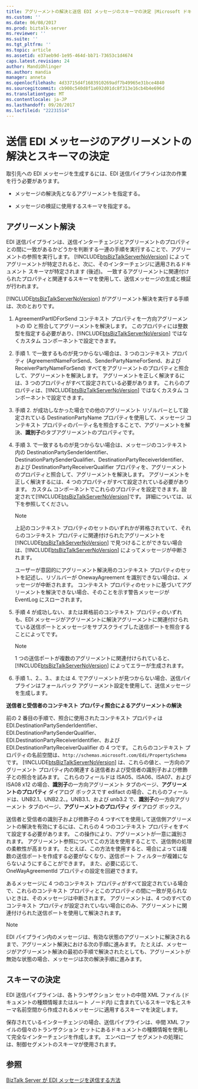 ```yaml
---
title: アグリーメントの解決と送信 EDI メッセージのスキーマの決定 |Microsoft ドキュメント
ms.custom: ''
ms.date: 06/08/2017
ms.prod: biztalk-server
ms.reviewer: ''
ms.suite: ''
ms.tgt_pltfrm: ''
ms.topic: article
ms.assetid: e37aeb9d-1e95-464d-bb71-73653c1d4674
caps.latest.revision: 24
author: MandiOhlinger
ms.author: mandia
manager: anneta
ms.openlocfilehash: 4d33715d4f1683910269adf7b49965e31bce4840
ms.sourcegitcommit: cb908c540d8f1a692d01dc8f313e16cb4b4e696d
ms.translationtype: MT
ms.contentlocale: ja-JP
ms.lasthandoff: 09/20/2017
ms.locfileid: "22231514"
---
```

# <a name="agreement-resolution-and-schema-determination-for-outgoing-edi-messages"></a>送信 EDI メッセージのアグリーメントの解決とスキーマの決定
取引先への EDI メッセージを生成するには、EDI 送信パイプラインは次の作業を行う必要があります。  
  
-   メッセージの解決先となるアグリーメントを指定する。  
  
-   メッセージの検証に使用するスキーマを指定する。  
  
## <a name="agreement-resolution"></a>アグリーメント解決  
 EDI 送信パイプラインは、送信インターチェンジとアグリーメントのプロパティとの間に一致があるかどうかを判断する一連の手順を実行することで、アグリーメントの参照を実行します。 [!INCLUDE[btsBizTalkServerNoVersion](../includes/btsbiztalkservernoversion-md.md)] によってアグリーメントが特定されると、次に、そのインターチェンジに適用されるドキュメント スキーマが特定されます (後述)。 一致するアグリーメントに関連付けられたプロパティと関連するスキーマを使用して、送信メッセージの生成と検証が行われます。  
  
 [!INCLUDE[btsBizTalkServerNoVersion](../includes/btsbiztalkservernoversion-md.md)] がアグリーメント解決を実行する手順は、次のとおりです。  
  
1.  AgreementPartIDForSend コンテキスト プロパティを一方向アグリーメントの ID と照合してアグリーメントを解決します。 このプロパティには整数型を指定する必要があり、[!INCLUDE[btsBizTalkServerNoVersion](../includes/btsbiztalkservernoversion-md.md)] ではなくカスタム コンポーネントで設定できます。  
  
2.  手順 1. で一致するものが見つからない場合は、3 つのコンテキスト プロパティ (AgreementNameForSend、SenderPartyNameForSend、および ReceiverPartyNameForSend) すべてをアグリーメントのプロパティと照合して、アグリーメントを解決します。 アグリーメントを正しく解決するには、3 つのプロパティがすべて設定されている必要があります。 これらのプロパティは、[!INCLUDE[btsBizTalkServerNoVersion](../includes/btsbiztalkservernoversion-md.md)] ではなくカスタム コンポーネントで設定できます。  
  
3.  手順 2. が成功しなかった場合での他のアグリーメント リゾルバーとして設定されている DestinationPartyName プロパティを使用して、メッセージ コンテキスト プロパティのパーティ名を照合することで、アグリーメントを解決、**識別子**のタブアグリーメントのプロパティです。  
  
4.  手順 3. で一致するものが見つからない場合は、メッセージのコンテキスト内の DestinationPartySenderIdentifier、DestinationPartySenderQualifier、DestinationPartyReceiverIdentifier、および DestinationPartyReceiverQualifier プロパティを、アグリーメントのプロパティと照合して、アグリーメントを解決します。 アグリーメントを正しく解決するには、4 つのプロパティがすべて設定されている必要があります。 カスタム コンポーネントでこれらのプロパティを設定できます。設定されて[!INCLUDE[btsBizTalkServerNoVersion](../includes/btsbiztalkservernoversion-md.md)]です。 詳細については、以下を参照してください。  
  
    > [!NOTE]
    >  上記のコンテキスト プロパティのセットのいずれかが昇格されていて、それらのコンテキスト プロパティに関連付けられたアグリーメントを [!INCLUDE[btsBizTalkServerNoVersion](../includes/btsbiztalkservernoversion-md.md)] で見つけることができない場合は、[!INCLUDE[btsBizTalkServerNoVersion](../includes/btsbiztalkservernoversion-md.md)] によってメッセージが中断されます。  
    >   
    >  ユーザーが意図的にアグリーメント解決用のコンテキスト プロパティのセットを記述し、リゾルバーが OnewayAgreement を識別できない場合は、メッセージが中断されます。 コンテキスト プロパティのセットに基づいてアグリーメントを解決できない場合、そのことを示す警告メッセージが EventLog にスローされます。  
  
5.  手順 4 が成功しない、または昇格前のコンテキスト プロパティのいずれも、EDI メッセージがアグリーメントに解決アグリーメントに関連付けられている送信ポートとメッセージをサブスクライブした送信ポートを照合することによってです。  
  
    > [!NOTE]
    >  1 つの送信ポートが複数のアグリーメントに関連付けられていると、[!INCLUDE[btsBizTalkServerNoVersion](../includes/btsbiztalkservernoversion-md.md)] によってエラーが生成されます。  
  
6.  手順 1.、2.、3.、または 4. でアグリーメントが見つからない場合、送信パイプラインはフォールバック アグリーメント設定を使用して、送信メッセージを生成します。  
  
 **送信者と受信者のコンテキスト プロパティ照合によるアグリーメントの解決**  
  
 前の 2 番目の手順で、照合に使用されたコンテキスト プロパティは EDI.DestinationPartySenderIdentifier、EDI.DestinationPartySenderQualifier、EDI.DestinationPartyReceiverIdentifier、および EDI.DestinationPartyReceiverQualifier の 4 つです。 これらのコンテキスト プロパティの名前空間は、`http://schemas.microsoft.com/Edi/PropertySchema` です。 [!INCLUDE[btsBizTalkServerNoVersion](../includes/btsbiztalkservernoversion-md.md)] は、これらの値と、一方向のアグリーメント プロパティ内の関連する送信者および受信者の識別子および修飾子との照合を試みます。 これらのフィールドは ISA05、ISA06、ISA07、および ISA08 x12 の場合、**識別子**の一方向アグリーメント タブのページ、**アグリーメントのプロパティ** ダイアログ ボックスです edifact の場合、これらのフィールドは、UNB2.1、UNB2.2、。UNB3.1、および unb3.2 で、**識別子**の一方向アグリーメント タブのページ、**アグリーメントのプロパティ** ダイアログ ボックス。  
  
 送信者と受信者の識別子および修飾子の 4 つすべてを使用して送信側アグリーメントの解決を有効にするには、これらの 4 つのコンテキスト プロパティをすべて設定する必要があります。 この操作により、アグリーメントが一意に識別されます。 アグリーメント参照についてこの方法を使用することで、送信側の処理の柔軟性が高まります。 たとえば、この方法を使用すると、場合によっては複数の送信ポートを作成する必要がなくなり、送信ポート フィルターが複雑にならないようにすることができます。 また、必要に応じて、OneWayAgreementId プロパティの設定を回避できます。  
  
 あるメッセージに 4 つのコンテキスト プロパティがすべて設定されている場合で、これらのコンテキスト プロパティとこのプロパティの間に一致が見られないときは、そのメッセージは中断されます。 アグリーメントは、4 つのすべてのコンテキスト プロパティが設定されていない場合にのみ、アグリーメントに関連付けられた送信ポートを使用して解決されます。  
  
> [!NOTE]
>  EDI パイプライン内のメッセージは、有効な状態のアグリーメントに解決されるまで、アグリーメント解決における次の手順に進みます。 たとえば、メッセージがアグリーメント解決の最初の手順で解決されたとしても、アグリーメントが無効な状態の場合、メッセージは次の解決手順に進みます。  
  
## <a name="schema-determination"></a>スキーマの決定  
 EDI 送信パイプラインは、各トランザクション セットの中間 XML ファイル (ドキュメントの種類情報またはルート ノード内) に含まれているスキーマ名とスキーマ名前空間から作成されるメッセージに適用するスキーマを決定します。  
  
 保存されているインターチェンジの場合、送信パイプラインは、中間 XML ファイルの個々のトランザクション セットにあるドキュメントの種類情報を使用して完全なインターチェンジを作成します。 エンベロープ セグメントの処理には、制御セグメントのスキーマが使用されます。  
  
## <a name="see-also"></a>参照  
 [BizTalk Server が EDI メッセージを送信する方法](../core/how-biztalk-server-sends-edi-messages.md)
